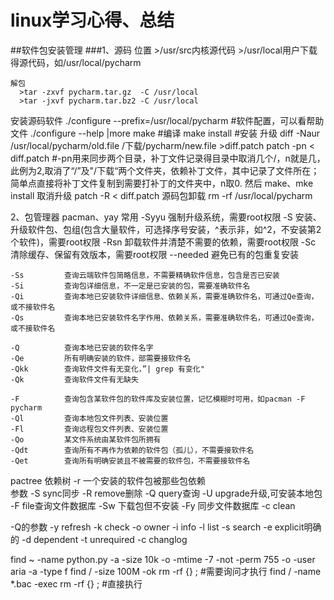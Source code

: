 # linux学习心得、总结

##软件包安装管理
###1、源码
    位置
      >/usr/src内核源代码
      >/usr/local用户下载得源代码，如/usr/local/pycharm
      
    解包
      >tar -zxvf pycharm.tar.gz  -C /usr/local
      >tar -jxvf pycharm.tar.bz2 -C /usr/local
      
  安装源码软件
    ./configure --prefix=/usr/local/pycharm   #软件配置，可以看帮助文件 ./configure --help |more
    make  #编译
    make install  #安装
   升级
    diff -Naur /usr/local/pycharm/old.file /下载/pycharm/new.file >diff.patch
    patch -pn < diff.patch  #-pn用来同步两个目录，补丁文件记录得目录中取消几个/，n就是几，此例为2,取消了“/”及"/下载“两个文件夹，依赖补丁文件，其中记录了文件所在；简单点直接将补丁文件复制到需要打补丁的文件夹中，n取0.
    然后 make、mke install
   取消升级
    patch -R < diff.patch
   源码包卸载
    rm -rf /usr/local/pycharm
    
2、包管理器 pacman、yay
  常用
    -Syyu       强制升级系统，需要root权限
    -S          安装、升级软件包、包组(包含大量软件，可选择序号安装，^表示非，如^2，不安装第2个软件)，需要root权限
    -Rsn        卸载软件并清楚不需要的依赖，需要root权限
    -Sc         清除缓存、保留有效版本，需要root权限
    --needed    避免已有的包重复安装  
    
    -Ss         查询云端软件包简略信息，不需要精确软件信息，包含是否已安装
    -Si         查询包详细信息，不一定是已安装的包，需要准确软件名
    -Qi         查询本地已安装软件详细信息、依赖关系，需要准确软件名，可通过Qe查询，或不接软件名
    -Qs         查询本地已安装软件名字作用、依赖关系，需要准确软件名，可通过Qe查询，或不接软件名 
    
    -Q          查询本地已安装的软件名字
    -Qe         所有明确安装的软件，部需要接软件名
    -Qkk        查询软件文件有无变化，”| grep 有变化"
    -Qk         查询软件文件有无缺失
    
    -F          查询包含某软件包的软件库及安装位置，记忆模糊时可用，如pacman -F pycharm
    -Ql         查询本地包文件列表、安装位置         
    -Fl         查询远程包文件列表、安装位置  
    -Qo         某文件系统由某软件包所拥有
    -Qdt        查询所有不再作为依赖的软件包（孤儿），不需要接软件名
    -Qet        查询所有明确安装且不被需要的软件包，不需要接软件名
    
   pactree     依赖树
    -r         一个安装的软件包被那些包依赖   
  参数
   -S           sync同步
   -R           remove删除
   -Q           query查询
   -U           upgrade升级,可安装本地包
   -F           file查询文件数据库
   -Sw          下载包但不安装
   -Fy          同步文件数据库
    -c           clean
       
   -Q的参数
    -y           refresh
    -k           check
    -o           owner
    -i           info
    -l           list
    -s           search
    -e           explicit明确的
    -d           dependent
    -t           unrequired
    -c           changlog
   
   find ~ -name python.py -a -size 10k -o -mtime -7 -not -perm 755 -o -user aria -a -type f
   find / -size 100M -ok rm -rf {} \;         #需要询问才执行
   find / -name *.bac -exec rm -rf {} \;      #直接执行
    
    
  
  
    
